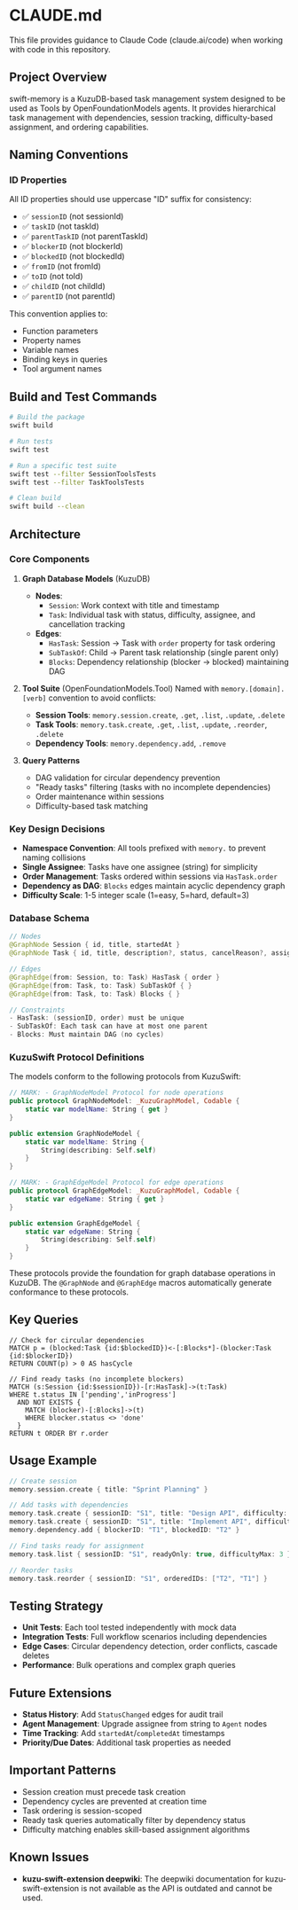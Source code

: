 # CLAUDE.md

This file provides guidance to Claude Code (claude.ai/code) when working with code in this repository.

## Project Overview

swift-memory is a KuzuDB-based task management system designed to be used as Tools by OpenFoundationModels agents. It provides hierarchical task management with dependencies, session tracking, difficulty-based assignment, and ordering capabilities.

## Naming Conventions

### ID Properties
All ID properties should use uppercase "ID" suffix for consistency:
- ✅ `sessionID` (not sessionId)
- ✅ `taskID` (not taskId)  
- ✅ `parentTaskID` (not parentTaskId)
- ✅ `blockerID` (not blockerId)
- ✅ `blockedID` (not blockedId)
- ✅ `fromID` (not fromId)
- ✅ `toID` (not toId)
- ✅ `childID` (not childId)
- ✅ `parentID` (not parentId)

This convention applies to:
- Function parameters
- Property names
- Variable names
- Binding keys in queries
- Tool argument names

## Build and Test Commands

```bash
# Build the package
swift build

# Run tests
swift test

# Run a specific test suite
swift test --filter SessionToolsTests
swift test --filter TaskToolsTests

# Clean build
swift build --clean
```

## Architecture

### Core Components

1. **Graph Database Models** (KuzuDB)
   - **Nodes**:
     - `Session`: Work context with title and timestamp
     - `Task`: Individual task with status, difficulty, assignee, and cancellation tracking
   - **Edges**:
     - `HasTask`: Session → Task with `order` property for task ordering
     - `SubTaskOf`: Child → Parent task relationship (single parent only)
     - `Blocks`: Dependency relationship (blocker → blocked) maintaining DAG

2. **Tool Suite** (OpenFoundationModels.Tool)
   Named with `memory.[domain].[verb]` convention to avoid conflicts:
   - **Session Tools**: `memory.session.create`, `.get`, `.list`, `.update`, `.delete`
   - **Task Tools**: `memory.task.create`, `.get`, `.list`, `.update`, `.reorder`, `.delete`
   - **Dependency Tools**: `memory.dependency.add`, `.remove`

3. **Query Patterns**
   - DAG validation for circular dependency prevention
   - "Ready tasks" filtering (tasks with no incomplete dependencies)
   - Order maintenance within sessions
   - Difficulty-based task matching

### Key Design Decisions

- **Namespace Convention**: All tools prefixed with `memory.` to prevent naming collisions
- **Single Assignee**: Tasks have one assignee (string) for simplicity
- **Order Management**: Tasks ordered within sessions via `HasTask.order`
- **Dependency as DAG**: `Blocks` edges maintain acyclic dependency graph
- **Difficulty Scale**: 1-5 integer scale (1=easy, 5=hard, default=3)

### Database Schema

```swift
// Nodes
@GraphNode Session { id, title, startedAt }
@GraphNode Task { id, title, description?, status, cancelReason?, assignee?, difficulty, createdAt, updatedAt }

// Edges
@GraphEdge(from: Session, to: Task) HasTask { order }
@GraphEdge(from: Task, to: Task) SubTaskOf { }
@GraphEdge(from: Task, to: Task) Blocks { }

// Constraints
- HasTask: (sessionID, order) must be unique
- SubTaskOf: Each task can have at most one parent
- Blocks: Must maintain DAG (no cycles)
```

### KuzuSwift Protocol Definitions

The models conform to the following protocols from KuzuSwift:

```swift
// MARK: - GraphNodeModel Protocol for node operations
public protocol GraphNodeModel: _KuzuGraphModel, Codable {
    static var modelName: String { get }
}

public extension GraphNodeModel {
    static var modelName: String {
        String(describing: Self.self)
    }
}

// MARK: - GraphEdgeModel Protocol for edge operations
public protocol GraphEdgeModel: _KuzuGraphModel, Codable {
    static var edgeName: String { get }
}

public extension GraphEdgeModel {
    static var edgeName: String {
        String(describing: Self.self)
    }
}
```

These protocols provide the foundation for graph database operations in KuzuDB. The `@GraphNode` and `@GraphEdge` macros automatically generate conformance to these protocols.

## Key Queries

```cypher
// Check for circular dependencies
MATCH p = (blocked:Task {id:$blockedID})<-[:Blocks*]-(blocker:Task {id:$blockerID})
RETURN COUNT(p) > 0 AS hasCycle

// Find ready tasks (no incomplete blockers)
MATCH (s:Session {id:$sessionID})-[r:HasTask]->(t:Task)
WHERE t.status IN ['pending','inProgress']
  AND NOT EXISTS {
    MATCH (blocker)-[:Blocks]->(t)
    WHERE blocker.status <> 'done'
  }
RETURN t ORDER BY r.order
```

## Usage Example

```swift
// Create session
memory.session.create { title: "Sprint Planning" }

// Add tasks with dependencies
memory.task.create { sessionID: "S1", title: "Design API", difficulty: 4 }
memory.task.create { sessionID: "S1", title: "Implement API", difficulty: 3 }
memory.dependency.add { blockerID: "T1", blockedID: "T2" }

// Find tasks ready for assignment
memory.task.list { sessionID: "S1", readyOnly: true, difficultyMax: 3 }

// Reorder tasks
memory.task.reorder { sessionID: "S1", orderedIDs: ["T2", "T1"] }
```

## Testing Strategy

- **Unit Tests**: Each tool tested independently with mock data
- **Integration Tests**: Full workflow scenarios including dependencies
- **Edge Cases**: Circular dependency detection, order conflicts, cascade deletes
- **Performance**: Bulk operations and complex graph queries

## Future Extensions

- **Status History**: Add `StatusChanged` edges for audit trail
- **Agent Management**: Upgrade assignee from string to `Agent` nodes
- **Time Tracking**: Add `startedAt`/`completedAt` timestamps
- **Priority/Due Dates**: Additional task properties as needed

## Important Patterns

- Session creation must precede task creation
- Dependency cycles are prevented at creation time
- Task ordering is session-scoped
- Ready task queries automatically filter by dependency status
- Difficulty matching enables skill-based assignment algorithms

## Known Issues

- **kuzu-swift-extension deepwiki**: The deepwiki documentation for kuzu-swift-extension is not available as the API is outdated and cannot be used.